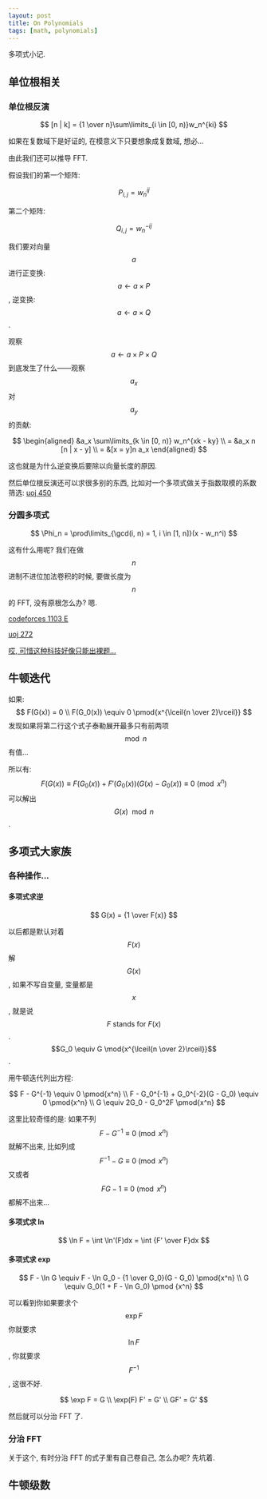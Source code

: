 ```yaml
---
layout: post
title: On Polynomials
tags: [math, polynomials]
---
```


多项式小记. 

## 单位根相关

### 单位根反演

$$
[n | k] = {1 \over n}\sum\limits_{i \in [0, n)}w_n^{ki}
$$

如果在复数域下是好证的, 在模意义下只要想象成复数域, 想必...

由此我们还可以推导 FFT. 

假设我们的第一个矩阵: 

$$
P_{i, j} = w_n^{ij}
$$

第二个矩阵: 

$$
Q_{i, j} = w_n^{-ij}
$$

我们要对向量 $$a$$ 进行正变换: $$a \leftarrow a \times P$$, 逆变换: $$a \leftarrow a \times Q$$. 

观察 $$a \leftarrow a \times P \times Q$$ 到底发生了什么——观察 $$a_x$$ 对 $$a_y$$ 的贡献: 

$$
\begin{aligned}
&a_x \sum\limits_{k \in [0, n)} w_n^{xk - ky} \\
= &a_x n [n | x - y] \\
= &[x = y]n a_x
\end{aligned}
$$

这也就是为什么逆变换后要除以向量长度的原因. 

然后单位根反演还可以求很多别的东西, 比如对一个多项式做关于指数取模的系数筛选: [uoj 450](http://uoj.ac/problem/450)

### 分圆多项式

$$
\Phi_n = \prod\limits_{\gcd(i, n) = 1, i \in [1, n]}(x - w_n^i)
$$

这有什么用呢? 我们在做 $$n$$ 进制不进位加法卷积的时候, 要做长度为 $$n$$ 的 FFT, 没有原根怎么办? 嗯. 

[codeforces 1103 E](https://codeforces.com/contest/1103/problem/E)

[uoj 272](http://uoj.ac/problem/272)

[哎, 可惜这种科技好像只能出裸题…](https://en.wikipedia.org/wiki/Cyclotomic_polynomial)

## 牛顿迭代

如果: 
$$
F(G(x)) = 0 \\
F(G_0(x)) \equiv 0 \pmod{x^{\lceil{n \over 2}\rceil}}
$$
发现如果将第二行这个式子泰勒展开最多只有前两项 $$\mod{n}$$ 有值...

所以有: 
$$
F(G(x)) \equiv F(G_0(x)) + F'(G_0(x))(G(x)-G_0(x)) \equiv 0 \pmod{x^n}
$$
可以解出 $$G(x) \mod{n}$$. 

## 多项式大家族

### 各种操作...

#### 多项式求逆

$$
G(x) = {1 \over F(x)}
$$

以后都是默认对着 $$F(x)$$ 解 $$G(x)$$, 如果不写自变量, 变量都是 $$x$$, 就是说 $$F \text{ stands for } F(x)$$. $$G_0 \equiv G \mod{x^{\lceil{n \over 2}\rceil}}$$. 

用牛顿迭代列出方程: 

$$
F - G^{-1} \equiv 0 \pmod{x^n} \\
F - G_0^{-1} + G_0^{-2}(G - G_0) \equiv 0 \pmod{x^n} \\
G \equiv 2G_0 - G_0^2F \pmod{x^n}
$$

这里比较奇怪的是: 如果不列 $$F - G^{-1} \equiv 0 \pmod{x^n}$$ 就解不出来, 比如列成 $$F^{-1} - G \equiv 0 \pmod{x^n}$$ 又或者 $$FG - 1 \equiv 0 \pmod{x^n}$$ 都解不出来...

#### 多项式求 $\ln$

$$
\ln F = \int \ln'(F)dx = \int {F' \over F}dx
$$

#### 多项式求 $\exp$

$$
F - \ln G \equiv F - \ln G_0 - {1 \over G_0}(G - G_0) \pmod{x^n} \\
G \equiv G_0(1 + F - \ln G_0) \pmod {x^n}
$$

可以看到你如果要求个 $$\exp F$$ 你就要求 $$\ln F$$, 你就要求 $$F^{-1}$$, 这很不好. 

$$
\exp F = G \\
\exp(F) F' = G' \\
GF' = G'
$$

然后就可以分治 FFT 了. 

### 分治 FFT

关于这个, 有时分治 FFT 的式子里有自己卷自己, 怎么办呢? 先坑着. 

## 牛顿级数


